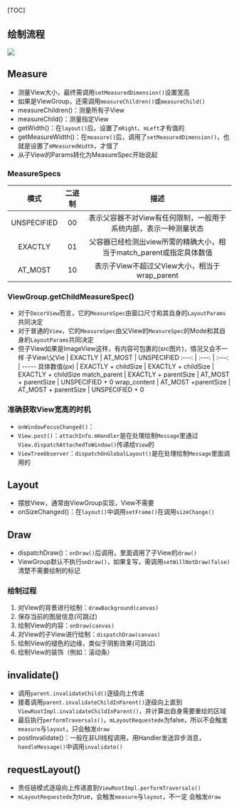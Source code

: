 [TOC]

## 绘制流程
![](https://raw.githubusercontent.com/gxd523/PictureBed/master/view_flow_chat.png)

## Measure
* 测量View大小，最终需调用`setMeasuredDimension()`设置宽高
* 如果是ViewGroup，还需调用`measureChildren()`或`measureChild()`
* measureChildren()：测量所有子View
* measureChild()：测量指定View
* getWidth()：在`layout()`后，设置了`mRight`、`mLeft`才有值的
* getMeasureWidth()：在`measure()`后，调用了`setMeasuredDimension()`，也就是设置了`mMeasuredWidth`，才值了
* 从子View的Params转化为MeasureSpec开始说起

### MeasureSpecs
模式 | 二进制 | 描述
:---: | :---: | :---:
UNSPECIFIED | 00 | 表示父容器不对View有任何限制，一般用于系统内部，表示一种测量状态 
EXACTLY | 01 | 父容器已经检测出view所需的精确大小，相当于match_parent或指定具体数值 
AT_MOST | 10 | 表示子View不超过父View大小，相当于wrap_parent 

### ViewGroup.getChildMeasureSpec()
* 对于`DecorView`而言，它的`MeasureSpec`由窗口尺寸和其自身的`LayoutParams`共同决定
* 对于普通的`View`，它的`MeasureSpec`由父View的`MeasureSpec`的Mode和其自身的`LayoutParams`共同决定
* 但子View如果是ImageView这样，有内容可包裹的(src图片)，情况又会不一样
子View\父Vie     | EXACTLY | AT_MOST | UNSPECIFIED
:---: | :---: | :---: | ----- 
具体数值(px) | EXACTLY + childSize | EXACTLY + childSize | EXACTLY + childSize
match_parent | EXACTLY + parentSize | AT_MOST + parentSize | UNSPECIFIED + 0
wrap_content | AT_MOST +parentSize | AT_MOST + parentSize | UNSPECIFIED + 0

### 准确获取View宽高的时机
* `onWindowFocusChanged()`：
* `View.post()`：`attachInfo.mHandler`是在处理绘制`Message`里通过`View.dispatchAttachedToWindow()`传递给`View`的
* `ViewTreeObserver`：`dispatchOnGlobalLayout()`是在处理绘制`Message`里面调用的

## Layout
* 摆放View，通常由ViewGroup实现，View不需要
* onSizeChanged()：在`layout()`中调用`setFrame()`在调用`sizeChange()`

## Draw
* dispatchDraw()：`onDraw()`后调用，里面调用了子View的`draw()`
* ViewGroup默认不执行`onDraw()`，如果复写，需调用`setWillNotDraw(false)`清楚不需要绘制的标记

### 绘制过程
1. 对View的背景进行绘制：`drawBackground(canvas)`
2. 保存当前的图层信息(可跳过)
3. 绘制View的内容：`onDraw(canvas)`
4. 对View的子View进行绘制：`dispatchDraw(canvas)`
5. 绘制View的褪色的边缘，类似于阴影效果(可跳过)
6. 绘制View的装饰（例如：滚动条）

## invalidate()
* 调用`parent.invalidateChild()`逐级向上传递
* 接着调用`parent.invalidateChildInParent()`逐级向上直到`ViewRootImpl.invalidateChildInParent()`，并计算出自身需要重绘的区域
* 最后执行`performTraversals()`，`mLayoutRequestede`为false，所以不会触发`measure`与`layout`，只会触发`draw`
* postInvalidate()：一般在非UI线程调用，用Handler发送异步消息，`handleMessage()`中调用`invalidate()`

## requestLayout()
* 责任链模式逐级向上传递直到`ViewRootImpl.performTraversals()`
* `mLayoutRequestede`为true，会触发`measure`与`layout`，不一定
会触发`draw`
